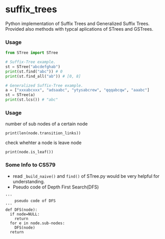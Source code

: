 # suffix_trees
Python implementation of Suffix Trees and Generalized Suffix Trees. Provided also methods with typcal aplications of STrees and GSTrees. 

### Usage

```python
from STree import STree

# Suffix-Tree example.
st = STree("abcdefghab")
print(st.find("abc")) # 0
print(st.find_all("ab")) # [0, 8]

# Generalized Suffix-Tree example.
a = ["xxxabcxxx", "adsaabc", "ytysabcrew", "qqqabcqw", "aaabc"]
st = STree(a)
print(st.lcs()) # "abc"
```


### Usage

number of sub nodes of a certain node
```
print(len(node.transition_links))
```

check whehter a node is leave node
```
print(node.is_leaf())
```

### Some Info to CS579
* read ```_build_naive()``` and ```find()``` of STree.py would be very helpful for understanding.
* Pseudo code of Depth First Search(DFS)
```
'''
    pseudo code of DFS
'''
def DFS(node):
  if node=NULL:
    return
  for e in node.sub-nodes:
    DFS(node)
  return

```

